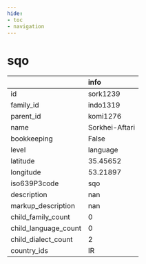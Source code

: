 ```yaml
---
hide:
- toc
- navigation
---
```

# sqo
|                      | info           |
|:---------------------|:---------------|
| id                   | sork1239       |
| family_id            | indo1319       |
| parent_id            | komi1276       |
| name                 | Sorkhei-Aftari |
| bookkeeping          | False          |
| level                | language       |
| latitude             | 35.45652       |
| longitude            | 53.21897       |
| iso639P3code         | sqo            |
| description          | nan            |
| markup_description   | nan            |
| child_family_count   | 0              |
| child_language_count | 0              |
| child_dialect_count  | 2              |
| country_ids          | IR             |